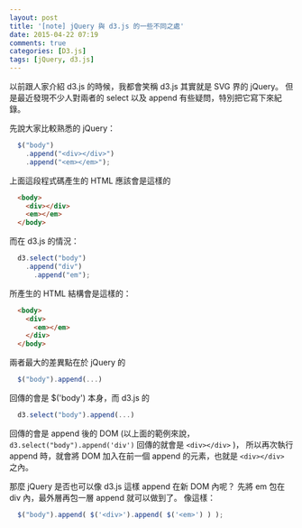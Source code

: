 ```yaml
---
layout: post
title: '[note] jQuery 與 d3.js 的一些不同之處'
date: 2015-04-22 07:19
comments: true
categories: [D3.js]
tags: [jQuery, d3.js]
---
```

以前跟人家介紹 d3.js 的時候，我都會笑稱 d3.js 其實就是 SVG 界的 jQuery。
但是最近發現不少人對兩者的 select 以及 append 有些疑問，特別把它寫下來紀錄。

先說大家比較熟悉的 jQuery：

``` javascript
  $("body")
    .append("<div></div>")
    .append("<em></em>");
```

上面這段程式碼產生的 HTML 應該會是這樣的

``` html
  <body>
    <div></div>
    <em></em>
  </body>
```

而在 d3.js 的情況：

``` javascript
  d3.select("body")
    .append("div")
      .append("em");
```

所產生的 HTML 結構會是這樣的：

``` html
  <body>
    <div>
      <em></em>
    </div>
  </body>
```


兩者最大的差異點在於 jQuery 的
``` javascript
  $("body").append(...)
```

回傳的會是 $('body') 本身，而 d3.js 的

``` javascript
  d3.select("body").append(...)
```
回傳的會是 append 後的 DOM
(以上面的範例來說，`d3.select("body").append('div')` 回傳的就會是 `<div></div>` )，
所以再次執行 append 時，就會將 DOM 加入在前一個 append 的元素，也就是 `<div></div>` 之內。

那麼 jQuery 是否也可以像 d3.js 這樣 append 在新 DOM 內呢？
先將 em 包在 div 內，最外層再包一層 append 就可以做到了。
像這樣：

``` javascript
  $("body").append( $('<div>').append( $('<em>') ) );
```
